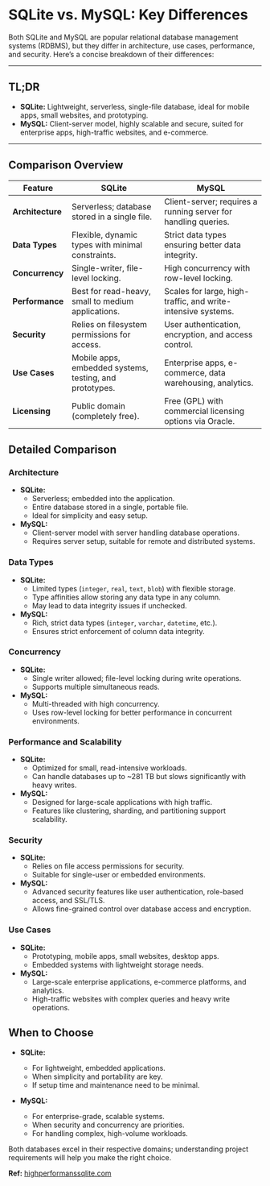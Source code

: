 # SQLite vs. MySQL: Key Differences

Both SQLite and MySQL are popular relational database management systems (RDBMS), but they differ in architecture, use cases, performance, and security. Here’s a concise breakdown of their differences:

---

## **TL;DR**

- **SQLite:** Lightweight, serverless, single-file database, ideal for mobile apps, small websites, and prototyping.
- **MySQL:** Client-server model, highly scalable and secure, suited for enterprise apps, high-traffic websites, and e-commerce.

---

## **Comparison Overview**

| **Feature**      | **SQLite**                                              | **MySQL**                                                      |
| ---------------- | ------------------------------------------------------- | -------------------------------------------------------------- |
| **Architecture** | Serverless; database stored in a single file.           | Client-server; requires a running server for handling queries. |
| **Data Types**   | Flexible, dynamic types with minimal constraints.       | Strict data types ensuring better data integrity.              |
| **Concurrency**  | Single-writer, file-level locking.                      | High concurrency with row-level locking.                       |
| **Performance**  | Best for read-heavy, small to medium applications.      | Scales for large, high-traffic, and write-intensive systems.   |
| **Security**     | Relies on filesystem permissions for access.            | User authentication, encryption, and access control.           |
| **Use Cases**    | Mobile apps, embedded systems, testing, and prototypes. | Enterprise apps, e-commerce, data warehousing, analytics.      |
| **Licensing**    | Public domain (completely free).                        | Free (GPL) with commercial licensing options via Oracle.       |

## **Detailed Comparison**

### **Architecture**

- **SQLite:**
  - Serverless; embedded into the application.
  - Entire database stored in a single, portable file.
  - Ideal for simplicity and easy setup.
- **MySQL:**
  - Client-server model with server handling database operations.
  - Requires server setup, suitable for remote and distributed systems.

### **Data Types**

- **SQLite:**
  - Limited types (`integer`, `real`, `text`, `blob`) with flexible storage.
  - Type affinities allow storing any data type in any column.
  - May lead to data integrity issues if unchecked.
- **MySQL:**
  - Rich, strict data types (`integer`, `varchar`, `datetime`, etc.).
  - Ensures strict enforcement of column data integrity.

### **Concurrency**

- **SQLite:**
  - Single writer allowed; file-level locking during write operations.
  - Supports multiple simultaneous reads.
- **MySQL:**
  - Multi-threaded with high concurrency.
  - Uses row-level locking for better performance in concurrent environments.

### **Performance and Scalability**

- **SQLite:**
  - Optimized for small, read-intensive workloads.
  - Can handle databases up to ~281 TB but slows significantly with heavy writes.
- **MySQL:**
  - Designed for large-scale applications with high traffic.
  - Features like clustering, sharding, and partitioning support scalability.

### **Security**

- **SQLite:**
  - Relies on file access permissions for security.
  - Suitable for single-user or embedded environments.
- **MySQL:**
  - Advanced security features like user authentication, role-based access, and SSL/TLS.
  - Allows fine-grained control over database access and encryption.

### **Use Cases**

- **SQLite:**
  - Prototyping, mobile apps, small websites, desktop apps.
  - Embedded systems with lightweight storage needs.
- **MySQL:**
  - Large-scale enterprise applications, e-commerce platforms, and analytics.
  - High-traffic websites with complex queries and heavy write operations.

## **When to Choose**

- **SQLite:**

  - For lightweight, embedded applications.
  - When simplicity and portability are key.
  - If setup time and maintenance need to be minimal.

- **MySQL:**
  - For enterprise-grade, scalable systems.
  - When security and concurrency are priorities.
  - For handling complex, high-volume workloads.

Both databases excel in their respective domains; understanding project requirements will help you make the right choice.

**Ref:** [highperformanssqlite.com](https://highperformancesqlite.com/articles/sqlite-vs-mysql-what-are-the-differences)
